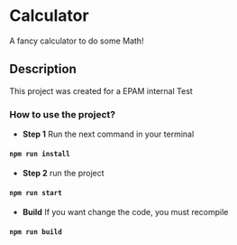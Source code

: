 # Calculator

A fancy calculator to do some Math!

## Description

This project was created for a EPAM internal Test

### How to use the project?

- **Step 1**
  Run the next command in your terminal

#### `npm run install`

- **Step 2**
  run the project

#### `npm run start`

- **Build**
  If you want change the code, you must recompile

#### `npm run build`